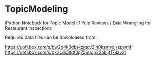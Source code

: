 # TopicModeling
iPython Notebook for Topic Model of Yelp Reviews / Data Wrangling for Restaurant Inspections

Required data files can be downloaded from:

https://uofi.box.com/s/bw2o4k3dbzkzjqcv2ln0kzmsojvzpwmf
https://uofi.box.com/s/gk3cdc88tf3q756ugn23abijf178dv2t
